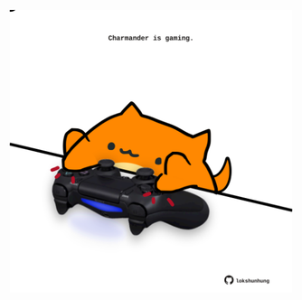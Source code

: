 <!-- built at 23/11/2024, 20:00:46 UTC -->
<p align="center">
  <img width="500" height="500" src="./ReadmeImage.svg">
</p>
